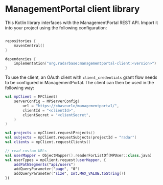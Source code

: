 # ManagementPortal client library

This Kotlin library interfaces with the ManagementPortal REST API. Import it into your project using the following configuration:

```kotlin

repositories {
    mavenCentral()
}

dependencies {
    implementation("org.radarbase:managementportal-client:<version>")
}
```

To use the client, an OAuth client with `client_credentials` grant flow needs to be configured in ManagementPortal. The client can then be used in the following way:

```kotlin
val mpClient = MPClient(
    serverConfig = MPServerConfig(
        url = "https://<baseurl>/managementportal/",
        clientId = "<clientId>",
        clientSecret = "<clientSecret",
    )
)

val projects = mpClient.requestProjects()
val subjects = mpClient.requestSubjects(projectId = "radar")
val clients = mpClient.requestClients()

// read custom URLs
val userMapper = ObjectMapper().readerForListOf(MPUser::class.java)
val userTypes = mpClient.request(userMapper, {
    addPathSegments("api/users")
    addQueryParameter("page", "0")
    addQueryParameter("size", Int.MAX_VALUE.toString())
})
```
